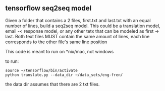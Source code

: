 ## tensorflow seq2seq model

Given a folder that contains a 2 files, first.txt and last.txt with an equal number of lines, build a seq2seq model.
This could be a translation model, email -< response model, or any other tetx that can be modeled as first -> last.
Both text files MUST contain the same amount of lines, each line corresponds to the other file's same line position

This code is meant to run on *nix/mac, not windows

to run:
```
source ~/tensorflow/bin/activate
python translate.py --data_dir ~/data_sets/eng-fren/
```


the data dir assumes that there are 2 txt files.  


